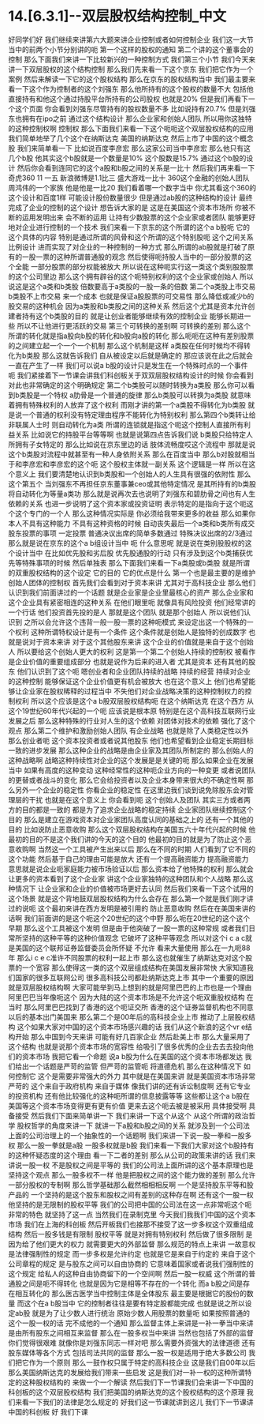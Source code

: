 # 14.[6.3.1]--双层股权结构控制_中文

好同学们好
我们继续来讲第六大题来讲企业控制或者如何控制企业
我们这一大节当中的前两个小节分别讲的呃
第一个这样的股权的通知
第二个讲的这个董事会的控制
那么下面我们来讲一下比较新兴的一种控制方式
我们第三个小节
我们今天来讲一下双层股权的这个结构控制
那么我们先来看一下这个京东
我们把它作为一个案例
然后来解读一下它的这个股权结构
那么在京东的股权结构当中
我们最主要来看一下这个作为控制者的这个刘强东
那么他所持有的这个股权的数量不大
包括他直接持有和他这个通过持股平台所持有的公司股权
也就是20%
但是我们再看下一个这个页面
你会看到刘强东尽管持有的股权数量不多
比如说持有20.7%
但是刘强东也拥有在ipo之前
通过这个结构设计
那么企业家和创始人团队
所以用你这独特的这种控制权啊
控制权
那么下面我们来看一下这个呃呃这个双层股权结构的应用
我们简单地举了几个这个在纳斯达克
美国的纳斯达克
然后上市了中国的这个概念股
我们来简单看一下
比如说百度李彦宏
那么这家公司当中李彦宏
那么他只有这几个b股
他其实这个b股就是一个数量是10%
这个股数是15.7%
通过这个b股的设计
然后你会看到连同它的这个a股和b股之间的关系是一比十
然后我们再来看一下奇虎360 11 一五
新浪微博是1.1比三
盛大游戏一比十
360这个金融的创始人团队
周鸿伟的一个家族
他是他是一比20
我们看着哪一个数字当中
你尤其看这个360的这个设计和百度1样
可能设计股份数量很少
但是通过ab股的这种结构的设计
最终完成了企业的控制的这个设计
想告诉大家的是
这是在美国这个资本市场所
你被不断的运用发明出来
会不断的运用
让持有少数股票的这个企业家或者团队
能够更好地对企业进行控制的一个技术
我们来看一下京东的这个所谓的这个a b股呃
它的这个具体的内容
特别是通过所谓的风骨和这个所谓的这个特别股呃
这个之间关系比例设计
进而实现了对企业的一种控制的一种方式
那么所谓的ab股就是打破了原有的一股一票的这种所谓普通股的观念
然后使得呃持股人当中的一部分股票的这个全能
一部分股票的部分权能被放大
所以说在这种呃实行这一类这个类别股股票的这个公司里边
那么这个拥有辟谷的这个呃特别权利的这个企业家或创始人
所以说这是这个a类和b类股
倍数要高于a类股的一股一条的倍数
第二个a类股上市交易
b类股不上市交易
来一个成本
也就是保证a股股票的可交易性
那么降低或减少b的股交易的这种机会
因为a类股和b类股之间的这种关系
然后这个尤其是资本允许创建者持有这个b类股的目的
就是让创业者能够继续有效的控制企业
能够长期进一些
所以不让他进行更活跃的交易
第三个可转换的差别啊
可转换的差别
那么这个所谓的转化就是指a股向b股的转化和b股向a股的转化
那么呃呃在这种有差别股票的之间建立起一个一个一个机制
那么这个机制是这样
a类股在任何时候均不得转化为b类股
那么这就告诉我们
自从被设定以后就是确定的
那应该说在此之后就会一直在产生了一样
我们可以说a b股的设计只是发生在一个特殊时点的一个事件
呃
我们紧接着下一节课会讲我们科创板关于双双层股权结构设计的时候
你会看到对此也非常确定的这个明确规定
第二个b类股可以随时转换为a类股
那么你可以看到b类股是一个特权
a肋骨是一个普通的旋律
那么b类股可以转换为a类股
就意味着拥有特殊权利的人放弃了这个权利
而刚才讲的第一个a类股不得转化为b类股
就是说一个普通的权利没有特定理由程序不能转化为特别权利
那么第四个b类转让给非联属人士时
则自动转化为a类
所谓的连锁就是指这个呃这个控制人直接所有利益关系
比如说它的持股平台等等啊
也就是说第四点告诉我们说
b类股只给特定人所拥有子女特定的
那么比如说在京东里边的话
肢体流畅度哎这个流程中
那就是说这个b类股对流程中就甚至有一种人身依附关系
那么在百度当中
那么b对股就相当于和李彦宏和李彦宏的这个呃
这个股权主体就一副关系
这个逻辑是一样
所以在这个意义上
我们要清楚地认识到b类股和一个创始人的人生具有很强的依附性
那么这个第五个
当刘强东不再担任京东董事兼ceo或其他特定情况
是其所持有的b类股将自动转化为等量a类功
那么就是说再次去也说明了刘强东和碧肋骨之间也有人生依赖的关系
也进一步说明了这个资本家或投资证明
表示特定的是指向于这个呃这个这个专门的一个人
那么这种情况实际是
你必须给我带来更多的收益
那么如果你本人不具有这种能力
不具有这种资格的时候
自动丧失最后一个a类和b类所有成交股东投票的事项
一定投票
普通决议出席的简单多数通过
特殊决议出席的2/3通过
那么就是说在京东的这个a b组设计当中
呃
什么意思呢
就是说在类别股股权的这个设计当中
在比如优先股和劣后股
优先股通股的行动
只有涉及到这个b类捕获优先等特殊事项的时候
然后单独表
那么下面我们来看一下a类股或b类股
就是所谓的双重股权结构的这个设定
它的目的
它的优点是什么
第一个也是最主要的是维护创始人团体的控制权
首先我们会看到对于资本来讲
尤其对于高科技企业
那么他们认识到我们前面讲过的一个话题
就是企业家是企业里最核心的资产
那么企业家和这个企业具有紧密相连的这种关系
在他们眼里呃
就像具有风险投资
他们经常讲的一个行话
他们投资首先投的是人
那就是这个团队
就是那个创始人
所以说他们认识到
之所以会允许这个违背一般一股一票的这种呃模式
来设定出这一个特殊的一个权利
这种所谓特权设计是有一个条件
这个条件就是创始人是独特的创成数字
也就是说对于资本来讲
对于这个其他股东来讲
这个企业的价值就是来自于这个创始人
所以要给这个创始人更大的权利
这是第一个第二个创始人持续的控制权
被看作是企业价值的重要组成部分
也就是说作为后来的进入者
尤其是资本
还有其他的股东
他们认识到了这个呃
嗯创业者和企业团队持续的战略
持续的经营
持续对企业的这种控制
能够保证这个企业价值更有机会被放大
也在这个意义上
他们也希望能够让企业家在股权稀释的过程当中
不失他们对企业战略决策的这种控制权力的控制权利
所以这个应该是这个a b股双层股权结构呃
在这个纳斯达克
在这个西方
从这个19世纪60年代兴起的一个呃
应该说是根本原
特别是在这个高科技互联网行业发展之后
那么这种特殊的行业对人生的这个依赖
对团体对技术的依赖
强化了这个观点
那么第二个维护和激励创始人团队
有企业战略
也就是除了人类稳定性以外
那么创业者呃
这个资本投资者或者说其他股东
他们也希望看到企业稳定长期目标一致的进步发展
那么这种企业的战略是由企业家及其团队所制定的
那么创始人的这种战略啊
战略这种持续性对企业的这个发展是是关键的呃
那么如果企业在发展当中
如果有高度的这种变动
这种经常性的这种呃企业方向的一种变更
或者说团队的更替或者战斗的变化
那么它会给投资者以及企业本身带来很大的不确定性啊
那么另外一个企业的稳定性
你看企业的稳定性
在这里边我们谈到说免除股东会对管理层的干扰
也就是在这个意义上
你会看到呃
这个创始人及团队
其实三方或者两方的目的都是一致的
都是为了追求企业战略的稳定持续
企业家团队继续控制这个目的
那么是建立在游戏资本对企业家团队高度认同的基础之上的
还有一个其他的目的
比如说防止恶意收购
那么这个双层股权结构在美国五六十年代兴起的时候
他最初的目的不是这个我们讲的今天的这个目的
他最初的目的就是为了防止这个恶意收购啊
当然这一个工具被产生出来以后
那么在不同的时期
人们看到了它不同的这个功能
然后基于自己的理由可能是放大
还有一个提高融资能力
提高融资能力
意思就是说企业呃家庭能力被市场验证以后
那么资本给了他特殊的权利
那么就会让更多的资本看到了这个企业家
讲这个企业家独特的这种团队和个人战略
那么这种情况下
让企业家和企业的价值被市场更好去认同
然后我们来看一下这个试用的这个场景
就是这个背地鼓双层股权结构为什么会存在
那么第一个就是我们刚才讲过的说呃
这个最初来讲在西方发明是被引用的
防止恶意收购
然后在在美国来讲的话啊
我们前面讲的是这个呃这个20世纪的这个中野
那么呃在20世纪的这个这个早期
那么这个工具被这个发明
但是由于他突破了一股一票的这种常规
或者我们日常所坚持的这种平等的这种价值观念
它破坏了这种平等观念
所以对这个i c a c就是美国的这个联邦证券监督委员会所怀疑
不允许
看来大量使用
那么在一九呃88年
那么i c e c准许不同股票的权利一起上市
那么这也就催生了纳斯达克对这个股票的一个宽容
那么使得这一类的这个双层组成结构在美国发展非常快
大家知道我们国家的很多互联网公司
很多高科技公司都赴纳斯达克上市
其中一个重要的原因就是双层股权结构啊
大家可能举到马上想到的就是阿里巴巴的上市也是一个理由
阿里巴巴当年像呃这个
因为大陆的这个资本市场是不允许这个呃双重股权结构
在当时
那么阿里巴巴找到了香港的这个呃证交所
香港的这个证券监督机构也不同意以后的基本出门美国来
那么第二个是00年后的高科技企业上市
推动了上层股权结构
这个如果大家对中国的这个资本市场感兴趣的话
我们从这个新浪的这个vr e结构开始
那么中国到今天来讲
可能有好几百家企业
然后赴美上市
那么大量采用了这个结构
也就是说那个资本市场的宽容性
给吸引了很多优秀的企业去去去投向他们的资本市场
我把它看一个命题
说a b股为什么在美国的这个资本市场都发达
我们给出一个话题是严苛的监管
但严苛的监管呃
将道德危机
那么在这种情况下
如何控制它
这个是需要非常强大的外力
其中就是在美国来讲
就是美国资本市场非常严苛的
这个来自于政府机构
来自于媒体
像我们讲的还有诉讼制度啊
还有它专业的投资机构
还有他比较强化的这种呃所谓的信息披露等等
这些都让这个a b股在美国等这个资本市场变得更有更有价值
更来去这个呃去被是被采用
具体接受啊
具备接受
然后我们下面来简单讲一下
我们来讲一下这个从这个
从这个所谓的政治哲学
股权哲学的角度来讲一下
就讲一下a股和b股之间的关系
就涉及到一个公司法上面的公司治理上的一个抽象性的一个话题啊
我们来讲一下说一股一拳和一股多权
那么一股一拳就是a股
一股多权就是b股
我们来看一下我们大家对这个b股持有的这种怀疑态度的这个理由
看一下二者的差别
那么从公司的政策来讲的话
我们来讲说一股一权
不是股权之间是平等的
我们的公司法上面所讲的这个基本原理也是坚持这个观点
那么一股多权不一样
他是把股权之间的这个能力做的差别
那么允许一部分股权的专制啊
那么哲学基础那么截然相相相反啊
一个是坚持股东平等和股产品的
一个坚持的是这个股东和股权之间有差别的这种存在啊
还有这个一股一权
他坚持的是无限制的股权平等
我们的公司把中国的公司法在这一点非常呃这个呃非常的特色
就坚持了这一点
当然我们在录制克里
今天我们我我们中国的这个资本市场
我们在上海的科创板
然后开板我们也接那不接受了这一步多权这个双重组成结构
然后一股多钱是有限制
股权平等
就是对拥有特别权利
然后做了很多限制
是因为给了他们更大的权力
就需要更大的外部监督
那么规范的特点上来讲
一故意权是法律强制性的规定
而一步多权是允许约定
也就是它是来自于约定的
来自于这个公司章程的规定
是与股东之间可以自由协商的
它意味着国家或者说我们强制性的这个规定
给私人的这种自由协商留下的一个空间啊
然后一股一权威
这个所谓的普通股之间是呃不得转化
也就是因为它是相等不存在的一个转化
而a b股之间是存在相互转化的
那么医古医学当中控制主体是全体股东
最主要是根据它的股份的数量
而这个在a b股当中
它的控制者往往是要有特定股都能完成
也就是说之所以设定ab股
就是为了让少数人进行统治
原始少数人用股票的数量呃
如果按照普通的这个一股一权的话
完不成他的一个通知
那么监督主体上来讲是一补一拳当中来讲
是由所有股东之间相互来监督
那么在一股多权当中来讲
当然也包括了外部的监督
你们觉得很艰难
就像你是刘强东同志一样对吧
那么需要外资强大的法律道德
还有股东媒体等各个方式
包括司法共同的监督
那么一股一权是适用于绝大多数公司
我们把它作为一个原则
那么一鼓作权只属于特定的高科技企业
这是我们自00年以后
那么美国纳斯达克的发展给我们带来一些启发
这是我们对一补一权的这种所谓特定的这种股权结构的
来做一个一个解读
然后我们下一节课我们会来讲一下中国的科创板的这个双层股权结构
我们把美国的纳斯达克的这个股权结构的这个原理
我们来看一下我们的法律是怎么规定的
好我们这一节课就讲到这儿
我们下一节课讲中国的科创板
好
我们下课

